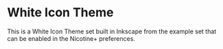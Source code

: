 # White Icon Theme

This is a White Icon Theme set built in Inkscape from the example set that can be enabled in the Nicotine+ preferences.

